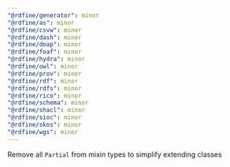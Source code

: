 ```yaml
---
"@rdfine/generator": minor
"@rdfine/as": minor
"@rdfine/csvw": minor
"@rdfine/dash": minor
"@rdfine/doap": minor
"@rdfine/foaf": minor
"@rdfine/hydra": minor
"@rdfine/owl": minor
"@rdfine/prov": minor
"@rdfine/rdf": minor
"@rdfine/rdfs": minor
"@rdfine/rico": minor
"@rdfine/schema": minor
"@rdfine/shacl": minor
"@rdfine/sioc": minor
"@rdfine/skos": minor
"@rdfine/wgs": minor
---
```


Remove all `Partial` from mixin types to simplify extending classes
